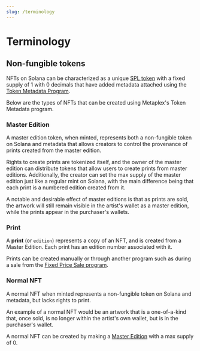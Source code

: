 ```yaml
---
slug: /terminology
---
```


# Terminology

## Non-fungible tokens

NFTs on Solana can be characterized as a unique [SPL token](https://spl.solana.com/token) with a fixed supply of 1 with 0 decimals that have added metadata attached using the [Token Metadata Program](/programs/token-metadata/).

Below are the types of NFTs that can be created using Metaplex's Token Metadata program.

### Master Edition

A master edition token, when minted, represents both a non-fungible token on Solana and metadata that allows creators to control the provenance of prints created from the master edition.

Rights to create prints are tokenized itself, and the owner of the master edition can distribute tokens that allow users to create prints from master editions. Additionally, the creator can set the max supply of the master edition just like a regular mint on Solana, with the main difference being that each print is a numbered edition created from it.

A notable and desirable effect of master editions is that as prints are sold, the artwork will still remain visible in the artist's wallet as a master edition, while the prints appear in the purchaser's wallets.

### Print

A **print** (or `edition`) represents a copy of an NFT, and is created from a Master Edition. Each print has an edition number associated with it.

Prints can be created manually or through another program such as during a sale from the [Fixed Price Sale program](https://github.com/metaplex-foundation/metaplex-program-library/tree/master/fixed-price-sale).


### Normal NFT

A normal NFT when minted represents a non-fungible token on Solana and metadata, but lacks rights to print.

An example of a normal NFT would be an artwork that is a one-of-a-kind that, once sold, is no longer within the artist's own wallet, but is in the purchaser's wallet.

A normal NFT can be created by making a [Master Edition](#master-edition) with a max supply of 0.
